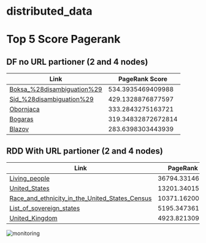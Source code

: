# distributed_data

# Top 5 Score Pagerank 


## DF no URL partioner (2 and 4 nodes)

| Link                                                                                       | PageRank Score     |
|--------------------------------------------------------------------------------------------|--------------------|
| [Boksa_%28disambiguation%29](http://dbpedia.org/resource/Boksa_%28disambiguation%29)       | 534.3935469409988  |
| [Sid_%28disambiguation%29](http://dbpedia.org/resource/Sid_%28disambiguation%29)           | 429.1328876877597  |
| [Obornjaca](http://dbpedia.org/resource/Obornjaca)                                         | 333.2843275163721  |
| [Bogaras](http://dbpedia.org/resource/Bogaras)                                             | 319.34832872672814 |
| [Blazov](http://dbpedia.org/resource/Blazov)                                               | 283.6398303443939  |


## RDD With URL partioner (2 and 4 nodes)

| Link                                                                                                      | PageRank Score       |
|-----------------------------------------------------------------------------------------------------------|----------------------|
| [Living_people](http://dbpedia.org/resource/Living_people)                                                | 36794.33146754514    |
| [United_States](http://dbpedia.org/resource/United_States)                                                | 13201.340151981216   |
| [Race_and_ethnicity_in_the_United_States_Census](http://dbpedia.org/resource/Race_and_ethnicity_in_the_United_States_Census) | 10371.162005541357   |
| [List_of_sovereign_states](http://dbpedia.org/resource/List_of_sovereign_states)                          | 5195.347361862181    |
| [United_Kingdom](http://dbpedia.org/resource/United_Kingdom)                                              | 4923.82130931521     |


![monitoring](https://github.com/user-attachments/assets/0b3d855b-4d8d-447f-b445-4899350dbc5c)
